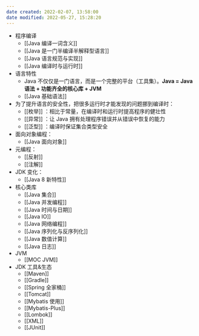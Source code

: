 ```yaml
---
date created: 2022-02-07, 13:58:00
date modified: 2022-05-27, 15:28:20
---
```


- 程序编译
    - [[Java 编译一词含义]]
    - [[Java 是一门半编译半解释型语言]]
    - [[Java 语言规范与实现]]
    - [[Java 编译时与运行时]]
- 语言特性
    - Java 不仅仅是一门语言，而是一个完整的平台（工具集）。**Java = Java 语法 + 功能齐全的核心库 + JVM**
    - [[Java 基础语法]]
- 为了提升语言的安全性，把很多运行时才能发现的问题挪到编译时：
    - [[枚举]] ：相比于常量，在编译时和运行时提高程序的健壮性
    - [[异常]] ：让 Java 拥有处理程序错误并从错误中恢复的能力
    - [[泛型]] ：编译时保证集合类型安全
- 面向对象编程：
    - [[Java 面向对象]]
- 元编程：
    - [[反射]]
    - [[注解]]
- JDK 变化：
    - [[Java 8 新特性]]
- 核心类库
    - [[Java 集合]]
    - [[Java 并发编程]]
    - [[Java 时间与日期]]
    - [[Java IO]]
    - [[Java 网络编程]]
    - [[Java 序列化与反序列化]]
    - [[Java 数值计算]]
    - [[Java 日志]]
- JVM
    - [[MOC JVM]]
- JDK 工具&生态
    - [[Maven]]
    - [[Gradle]]
    - [[Spring 全家桶]]
    - [[Tomcat]]
    - [[Mybatis 使用]]
    - [[Mybatis-Plus]]
    - [[Lombok]]
    - [[XML]]
    - [[JUnit]]
